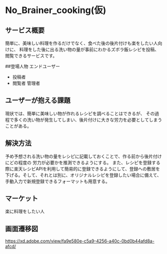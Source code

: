# No_Brainer_cooking(仮)

## サービス概要
簡単に、美味しい料理を作るだけでなく、食べた後の後片付けも楽をしたい人向けに、
料理をした後に出る洗い物の量が事前にわかるズボラ飯レシピを投稿、閲覧できるサービスです。

##登場人物
エンドユーザー
  - 投稿者
  - 閲覧者
管理者

## ユーザーが抱える課題
現状では、簡単に美味しい物が作れるレシピを調べることはできるが、
その過程で多くの洗い物が発生してしまい、後片付けに大きな労力を必要としてしまうことがある。

## 解決方法
予め予想される洗い物の量をレシピに記載しておくことで、作る前から後片付けにどの程度の
労力が必要かを推測できるようにする。
また、レシピを登録する際に楽天レシピAPIを利用して簡易的に登録できるようにして、登録への敷居を下げる。そして、それとは別に、オリジナルレシピを登録したい場合に備えて、手動入力で新規登録できるフォーマットも用意する。

## マーケット
楽に料理をしたい人

## 画面遷移図
https://xd.adobe.com/view/fa9e580e-c5a9-4256-a40c-0bd0b44afd8a-afcd/
